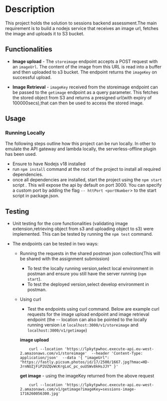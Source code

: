# Description

This project holds the solution to sessions backend assessment.The main requirement is to build a nodejs service that receives an image url, fetches the image and uploads it to S3 bucket.

## Functionalities

- **Image upload** - The `storeimage` endpoint accepts a POST request with an `imageUrl`. The content of the image from this URL is read into a buffer and then uploaded to s3 bucket. The endpoint returns the `imageKey` on successful upload.

- **Image Retrieval** - `imageKey` received from the storeimage endpoint can be passed to the `getimage` endpoint as a query parameter. This fetches the stored object from S3 and returns a presigned url(with expiry of 100000secs),that can then be used to access the stored image.

## Usage

### Running Locally

The following steps outline how this project can be run locally. In other to emulate the API gateway and lambda locally, the serverless-offline plugin has been used.

- Ensure to have Nodejs v18 installed
- run `npm install` command at the root of the project to install all required dependencies.
- once all dependencies are installed, start the project using the `npm start` script . This will expose the api by default on port 3000. You can specify a custom port by adding the flag `-- httPort <portNumber`> to the start script in package.json.

## Testing

- Unit testing for the core functionalities (validating image extension,retrieving object from s3 and uploading object to s3) were implemented. This can be tested by running the `npm test` command.

- The endpoints can be tested in two ways:

  - Running the requests in the shared postman json collection(This will be shared with the assignment submission)

    - To test the locally running version,select local environment in postman and ensure you still have the server running (`npm start`).
    - To test the deployed version,select develop environment in postman.

  - Using curl

    - Test the endpoints using curl command. Below are example curl requests for the image upload endpoint and image retrieval endpoint (the -- location can also be pointed to the locally running version i.e `localhost:3000/v1/storeimage` and `localhost:3000/v1/getimage`)

    **image upload**

    ```
        curl --location 'https://lpkytpwhoc.execute-api.eu-west-2.amazonaws.com/v1/storeimage'  --header 'Content-Type: application/json'  --data '{ "imageUrl": "https://fastly.picsum.photos/id/17/2500/1667.jpg?hmac=HD-JrnNUZjFiP2UZQvWcKrgLoC_pc_ouUSWv8kHsJJY" }'
    ```

    **get image** - using the imageKey returned from the above request

    ```
        curl --location 'https://lpkytpwhoc.execute-api.eu-west-2.amazonaws.com/v1/getimage?imageKey=sessions-image-1716260056300.jpg'
    ```
